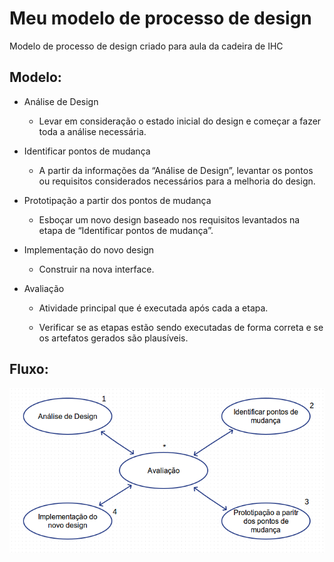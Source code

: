 # Meu modelo de processo de design
Modelo de processo de design criado para aula da cadeira de IHC

Modelo:
---
* Análise de Design

  * Levar em consideração o estado inicial do design e começar a fazer toda a análise necessária.


* Identificar pontos de mudança

  * A partir da informações da “Análise de Design”, levantar os pontos ou requisitos considerados necessários para a melhoria do design.


* Prototipação a partir dos pontos de mudança

  * Esboçar um novo design baseado nos requisitos levantados na etapa de “Identificar pontos de mudança”.


* Implementação do novo design

  * Construir na nova interface.


* Avaliação

  * Atividade principal que é executada após cada a etapa.

  * Verificar se as etapas estão sendo executadas de forma correta e se os artefatos gerados são plausíveis.

Fluxo:
---
![fluxo](./resources/fluxo_img.png)
